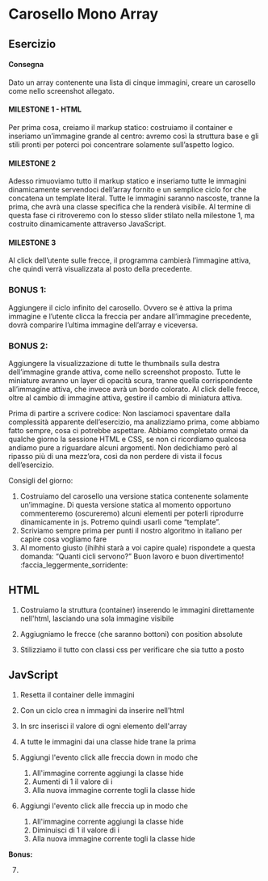 Carosello Mono Array
===

## Esercizio

#### Consegna
Dato un array contenente una lista di cinque immagini, creare un carosello come nello screenshot allegato.

#### MILESTONE 1 - HTML
Per prima cosa, creiamo il markup statico: costruiamo il container e inseriamo un’immagine grande al centro: avremo così la struttura base e gli stili pronti per poterci poi concentrare solamente sull’aspetto 
logico.

#### MILESTONE 2
Adesso rimuoviamo tutto il markup statico e inseriamo tutte le immagini dinamicamente servendoci dell’array fornito e un semplice ciclo for che concatena un template literal.
Tutte le immagini saranno nascoste, tranne la prima, che avrà una classe specifica che la renderà visibile.
Al termine di questa fase ci ritroveremo con lo stesso slider stilato nella milestone 1, ma costruito dinamicamente attraverso JavaScript.

#### MILESTONE 3
Al click dell’utente sulle frecce, il programma cambierà l’immagine attiva, che quindi verrà visualizzata al posto della precedente.

### BONUS 1:
Aggiungere il ciclo infinito del carosello. Ovvero se è attiva la prima immagine e l’utente clicca la freccia per andare all’immagine precedente, dovrà comparire l’ultima immagine dell’array e viceversa.

### BONUS 2:
Aggiungere la visualizzazione di tutte le thumbnails sulla destra dell’immagine grande attiva, come nello screenshot proposto. Tutte le miniature avranno un layer di opacità scura, tranne quella corrispondente all’immagine attiva, che invece avrà un bordo colorato.
Al click delle frecce, oltre al cambio di immagine attiva, gestire il cambio di miniatura attiva.

Prima di partire a scrivere codice:
Non lasciamoci spaventare dalla complessità apparente dell’esercizio, ma analizziamo prima, come abbiamo fatto sempre, cosa ci potrebbe aspettare. Abbiamo completato ormai da qualche giorno la sessione HTML e CSS, se non ci ricordiamo qualcosa andiamo pure a riguardare alcuni argomenti. Non dedichiamo però al ripasso più di una mezz’ora, così da non perdere di vista il focus dell’esercizio.

Consigli del giorno:
1. Costruiamo del carosello una versione statica contenente solamente un’immagine. Di questa versione statica al momento opportuno commenteremo (oscureremo) alcuni elementi per poterli riprodurre dinamicamente in js. Potremo quindi usarli come “template”.
2. Scriviamo sempre prima per punti il nostro algoritmo in italiano per capire cosa vogliamo fare
3. Al momento giusto (ihihhi starà a voi capire quale) rispondete a questa domanda: “Quanti cicli servono?”
Buon lavoro e buon divertimento! :faccia_leggermente_sorridente:

## HTML

1. Costruiamo la struttura (container) inserendo le immagini direttamente nell'html, lasciando una sola immagine visibile  

2. Aggiugniamo le frecce (che saranno bottoni) con position absolute

3. Stilizziamo il tutto con classi css per verificare che sia tutto a posto 


## JavScript

1. Resetta il container delle immagini

2. Con un ciclo crea n immagini da inserire nell'html

3. In src inserisci il valore di ogni elemento dell'array

4. A tutte le immagini dai una classe hide trane la prima

5. Aggiungi l'evento click alle freccia down in modo che
    1. All'immagine corrente aggiungi la classe hide
    1. Aumenti di 1 il valore di i 
    1. Alla nuova immagine corrente togli la classe hide

6. Aggiungi l'evento click alle freccia up in modo che
    1. All'immagine corrente aggiungi la classe hide
    1. Diminuisci di 1 il valore di i 
    1. Alla nuova immagine corrente togli la classe hide

**Bonus:**

7. 
